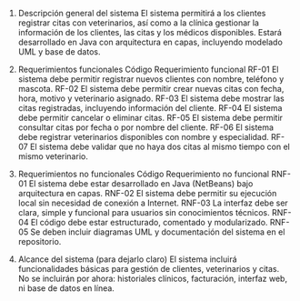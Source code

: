 1. Descripción general del sistema
El sistema permitirá a los clientes registrar citas con veterinarios, así como a la clínica gestionar la información de los clientes, las citas y los médicos disponibles. Estará desarrollado en Java con arquitectura en capas, incluyendo modelado UML y base de datos.

2. Requerimientos funcionales
Código	Requerimiento funcional
RF-01	El sistema debe permitir registrar nuevos clientes con nombre, teléfono y mascota.
RF-02	El sistema debe permitir crear nuevas citas con fecha, hora, motivo y veterinario asignado.
RF-03	El sistema debe mostrar las citas registradas, incluyendo información del cliente.
RF-04	El sistema debe permitir cancelar o eliminar citas.
RF-05	El sistema debe permitir consultar citas por fecha o por nombre del cliente.
RF-06	El sistema debe registrar veterinarios disponibles con nombre y especialidad.
RF-07	El sistema debe validar que no haya dos citas al mismo tiempo con el mismo veterinario.

3. Requerimientos no funcionales
Código	Requerimiento no funcional
RNF-01	El sistema debe estar desarrollado en Java (NetBeans) bajo arquitectura en capas.
RNF-02	El sistema debe permitir su ejecución local sin necesidad de conexión a Internet.
RNF-03	La interfaz debe ser clara, simple y funcional para usuarios sin conocimientos técnicos.
RNF-04	El código debe estar estructurado, comentado y modularizado.
RNF-05	Se deben incluir diagramas UML y documentación del sistema en el repositorio.

4. Alcance del sistema (para dejarlo claro)
El sistema incluirá funcionalidades básicas para gestión de clientes, veterinarios y citas.
No se incluirán por ahora: historiales clínicos, facturación, interfaz web, ni base de datos en línea.

